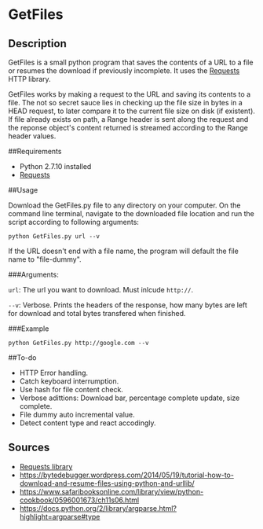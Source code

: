 # GetFiles

## Description

GetFiles is a small python program that saves the contents of a URL to
a file or resumes the download if previously incomplete. It uses the
[Requests](http://www.python-requests.org/en/latest/) HTTP library.

GetFiles works by making a request to the URL and saving its contents
to a file. The not so secret sauce lies in checking up the file size in bytes
in a HEAD request, to later compare it to the current file size on
disk (if existent). If file already exists on path, a Range header is sent
along the request and the reponse object's content returned is streamed
according to the Range header values.

##Requirements

- Python 2.7.10 installed
- [Requests](http://www.python-requests.org/en/latest/)

##Usage

Download the GetFiles.py file to any directory on your computer. On
the command line terminal, navigate to the downloaded file location
and run the script according to following arguments:

```
python GetFiles.py url --v
```
If the URL doesn't end with a file name, the program will default the
file name to "file-dummy".

###Arguments:

`url`: The url you want to download. Must inlcude `http://`.

`--v`: Verbose. Prints the headers of the response, how many bytes are
left for download and total bytes transfered when finished.

###Example

```
python GetFiles.py http://google.com --v
```

##To-do

  - HTTP Error handling.
  - Catch keyboard interrumption.
  - Use hash for file content check.
  - Verbose adittions: Download bar, percentage complete update, size complete.
  - File dummy auto incremental value.
  - Detect content type and react accodingly.

## Sources

- [Requests library](http://www.python-requests.org/en/latest/)
- https://bytedebugger.wordpress.com/2014/05/19/tutorial-how-to-download-and-resume-files-using-python-and-urllib/
- https://www.safaribooksonline.com/library/view/python-cookbook/0596001673/ch11s06.html
- https://docs.python.org/2/library/argparse.html?highlight=argparse#type
